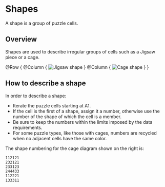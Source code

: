 # Shapes

A shape is a group of puzzle cells.

## Overview

Shapes are used to describe irregular groups of cells such as a Jigsaw piece or a cage.

@Row {
    @Column {
        ![Jigsaw shape](JigsawShape)
    }
    @Column {
        ![Cage shape](CageShape)
    }
}

## How to describe a shape

In order to describe a shape:

- Iterate the puzzle cells starting at A1.
- If the cell is the first of a shape, assign it a number, otherwise use the number of the shape of which the cell is a member.
- Be sure to keep the numbers within the limits imposed by the data requirements.
- For some puzzle types, like those with cages, numbers are recycled when no adjacent cells have the same color. 

The shape numbering for the cage diagram shown on the right is: 

```
112121
232121
233123
244433
112221
133311
```
